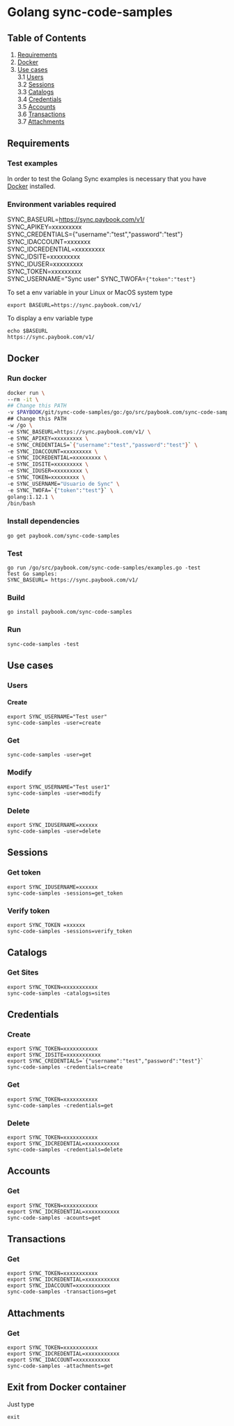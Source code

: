 # Golang sync-code-samples

## Table of Contents
1. [Requirements](#requirements)
2. [Docker](#docker)
3. [Use cases](#use-cases)  
3.1 [Users](#users)  
3.2 [Sessions](#sessions)  
3.3 [Catalogs](#catalogs)  
3.4 [Credentials](#credentials)  
3.5 [Accounts](#accounts)  
3.6 [Transactions](#transactions)  
3.7 [Attachments](#Attachments)  

## Requirements
### Test examples  
In order to test the Golang Sync examples is necessary that you have [Docker](https://www.docker.com/get-started) installed.

### Environment variables required
SYNC_BASEURL=https://sync.paybook.com/v1/  
SYNC_APIKEY=xxxxxxxxx    
SYNC_CREDENTIALS={"username":"test","password":"test"}  
SYNC_IDACCOUNT=xxxxxxx  
SYNC_IDCREDENTIAL=xxxxxxxxx  
SYNC_IDSITE=xxxxxxxxx  
SYNC_IDUSER=xxxxxxxxx  
SYNC_TOKEN=xxxxxxxxx  
SYNC_USERNAME="Sync user"
SYNC_TWOFA=`{"token":"test"}`

To set a env variable in your Linux or MacOS system type

```
export BASEURL=https://sync.paybook.com/v1/
```

To display a env variable type

```
echo $BASEURL
https://sync.paybook.com/v1/
```


## Docker
### Run docker

```bash
docker run \  
--rm -it \  
## Change this PATH
-v $PAYBOOK/git/sync-code-samples/go:/go/src/paybook.com/sync-code-samples \
## Change this PATH
-w /go \
-e SYNC_BASEURL=https://sync.paybook.com/v1/ \
-e SYNC_APIKEY=xxxxxxxxx \
-e SYNC_CREDENTIALS=`{"username":"test","password":"test"}` \
-e SYNC_IDACCOUNT=xxxxxxxxx \
-e SYNC_IDCREDENTIAL=xxxxxxxxx \
-e SYNC_IDSITE=xxxxxxxxx \
-e SYNC_IDUSER=xxxxxxxxx \
-e SYNC_TOKEN=xxxxxxxxx \
-e SYNC_USERNAME="Usuario de Sync" \
-e SYNC_TWOFA=`{"token":"test"}` \
golang:1.12.1 \
/bin/bash
```

### Install dependencies

```
go get paybook.com/sync-code-samples
```

### Test 

```
go run /go/src/paybook.com/sync-code-samples/examples.go -test
Test Go samples:
SYNC_BASEURL= https://sync.paybook.com/v1/
```

### Build

```
go install paybook.com/sync-code-samples
```

### Run

```
sync-code-samples -test
```

## Use cases
### Users
#### Create
```
export SYNC_USERNAME="Test user"
sync-code-samples -user=create
```

### Get
```
sync-code-samples -user=get
```

### Modify
```
export SYNC_USERNAME="Test user1"
sync-code-samples -user=modify
```

### Delete
```
export SYNC_IDUSERNAME=xxxxxx
sync-code-samples -user=delete
```

## Sessions
### Get token
```
export SYNC_IDUSERNAME=xxxxxx
sync-code-samples -sessions=get_token
```
### Verify token
```
export SYNC_TOKEN =xxxxxx
sync-code-samples -sessions=verify_token
```

## Catalogs
### Get Sites
```
export SYNC_TOKEN=xxxxxxxxxxx  
sync-code-samples -catalogs=sites
```

## Credentials
### Create
```
export SYNC_TOKEN=xxxxxxxxxxx  
export SYNC_IDSITE=xxxxxxxxxxx  
export SYNC_CREDENTIALS=`{"username":"test","password":"test"}`  
sync-code-samples -credentials=create
```

### Get
```
export SYNC_TOKEN=xxxxxxxxxxx  
sync-code-samples -credentials=get
```

### Delete
```
export SYNC_TOKEN=xxxxxxxxxxx  
export SYNC_IDCREDENTIAL=xxxxxxxxxxx  
sync-code-samples -credentials=delete
```

## Accounts
### Get
```
export SYNC_TOKEN=xxxxxxxxxxx  
export SYNC_IDCREDENTIAL=xxxxxxxxxxx 
sync-code-samples -acounts=get
```

## Transactions
### Get
```
export SYNC_TOKEN=xxxxxxxxxxx  
export SYNC_IDCREDENTIAL=xxxxxxxxxxx 
export SYNC_IDACCOUNT=xxxxxxxxxxx 
sync-code-samples -transactions=get
```

## Attachments
### Get
```
export SYNC_TOKEN=xxxxxxxxxxx  
export SYNC_IDCREDENTIAL=xxxxxxxxxxx 
export SYNC_IDACCOUNT=xxxxxxxxxxx 
sync-code-samples -attachments=get
```

## Exit from Docker container
Just type

```
exit
```
